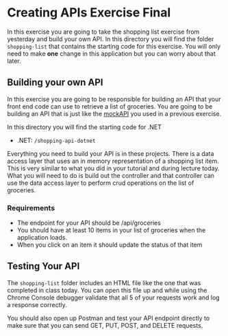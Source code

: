 # Creating APIs Exercise Final

In this exercise you are going to take the shopping list exercise from yesterday and build your own API. In this directory you will find the folder `shopping-list` that contains the starting code for this exercise. You will only need to make **one** change in this application but you can worry about that later. 

## Building your own API

In this exercise you are going to be responsible for building an API that your front end code can use to retrieve a list of groceries. You are going to be building an API that is just like the [mockAPI](http://5c53275ea659410014eeea14.mockapi.io/api/groceries) you used in a previous exercise.

In this directory you will find the starting code for .NET

* .NET: `/shopping-api-dotnet`

Everything you need to build your API is in these projects. There is a data access layer that uses an in memory representation of a shopping list item. This is very similar to what you did in your tutorial and during lecture today. What you will need to do is build out the controller and that controller can use the data access layer to perform crud operations on the list of groceries. 

### Requirements

* The endpoint for your API should be /api/groceries
* You should have at least 10 items in your list of groceries when the application loads.
* When you click on an item it should update the status of that item

## Testing Your API

The `shopping-list` folder includes an HTML file like the one that was completed in class today. You can open this file up and while using the Chrome Console debugger validate that all 5 of your requests work and log a response correctly. 

You should also open up Postman and test your API endpoint directly to make sure that you can send GET, PUT, POST, and DELETE requests.

